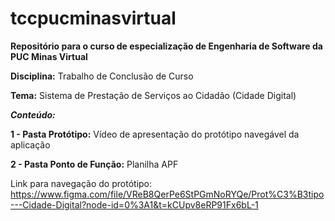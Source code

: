 # tccpucminasvirtual

**Repositório para o curso de especialização de Engenharia de Software da PUC Minas Virtual**

**Disciplina:** Trabalho de Conclusão de Curso

**Tema:** Sistema de Prestação de Serviços ao Cidadão (Cidade Digital)

***Conteúdo:***

**1 - Pasta Protótipo:** Vídeo de apresentação do protótipo navegável da aplicação

**2 - Pasta Ponto de Função:** Planilha APF

Link para navegação do protótipo: https://www.figma.com/file/VReB8QerPe6StPGmNoRYQe/Prot%C3%B3tipo---Cidade-Digital?node-id=0%3A1&t=kCUpv8eRP91Fx6bL-1
